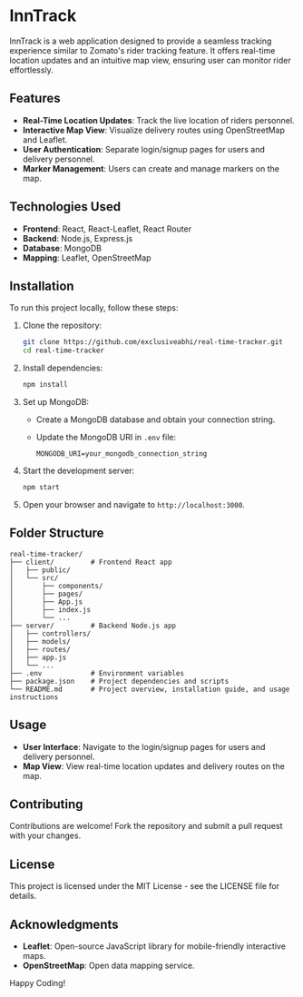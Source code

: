 # InnTrack

InnTrack is a web application designed to provide a seamless tracking experience similar to Zomato's rider tracking feature. It offers real-time location updates and an intuitive map view, ensuring user can monitor rider effortlessly.

## Features

- **Real-Time Location Updates**: Track the live location of riders personnel.
- **Interactive Map View**: Visualize delivery routes using OpenStreetMap and Leaflet.
- **User Authentication**: Separate login/signup pages for users and delivery personnel.
- **Marker Management**: Users can create and manage markers on the map.

## Technologies Used

- **Frontend**: React, React-Leaflet, React Router
- **Backend**: Node.js, Express.js
- **Database**: MongoDB
- **Mapping**: Leaflet, OpenStreetMap

## Installation

To run this project locally, follow these steps:

1. Clone the repository:

   ```bash
   git clone https://github.com/exclusiveabhi/real-time-tracker.git
   cd real-time-tracker
   ```

2. Install dependencies:

   ```bash
   npm install
   ```

3. Set up MongoDB:
   
   - Create a MongoDB database and obtain your connection string.
   - Update the MongoDB URI in `.env` file:

     ```env
     MONGODB_URI=your_mongodb_connection_string
     ```

4. Start the development server:

   ```bash
   npm start
   ```

5. Open your browser and navigate to `http://localhost:3000`.

## Folder Structure

```
real-time-tracker/
├── client/         # Frontend React app
│   ├── public/
│   └── src/
│       ├── components/
│       ├── pages/
│       ├── App.js
│       ├── index.js
│       └── ...
├── server/         # Backend Node.js app
│   ├── controllers/
│   ├── models/
│   ├── routes/
│   ├── app.js
│   └── ...
├── .env            # Environment variables
├── package.json    # Project dependencies and scripts
└── README.md       # Project overview, installation guide, and usage instructions
```

## Usage

- **User Interface**: Navigate to the login/signup pages for users and delivery personnel.
- **Map View**: View real-time location updates and delivery routes on the map.

## Contributing

Contributions are welcome! Fork the repository and submit a pull request with your changes.

## License

This project is licensed under the MIT License - see the LICENSE file for details.

## Acknowledgments

- **Leaflet**: Open-source JavaScript library for mobile-friendly interactive maps.
- **OpenStreetMap**: Open data mapping service.

Happy Coding!
